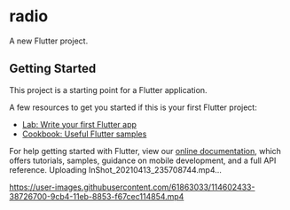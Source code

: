 # radio

A new Flutter project.

## Getting Started

This project is a starting point for a Flutter application.

A few resources to get you started if this is your first Flutter project:

- [Lab: Write your first Flutter app](https://flutter.dev/docs/get-started/codelab)
- [Cookbook: Useful Flutter samples](https://flutter.dev/docs/cookbook)

For help getting started with Flutter, view our
[online documentation](https://flutter.dev/docs), which offers tutorials,
samples, guidance on mobile development, and a full API reference.
Uploading InShot_20210413_235708744.mp4…

https://user-images.githubusercontent.com/61863033/114602433-38726700-9cb4-11eb-8853-f67cec114854.mp4
